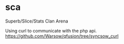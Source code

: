 # sca
Superb/Slice/Stats Clan Arena

Using curl to communicate with the php api.
https://github.com/Warsow/qfusion/tree/syncsow_curl
